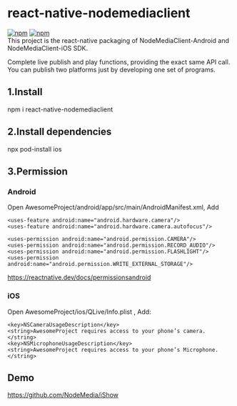 # react-native-nodemediaclient
[![npm](https://img.shields.io/npm/v/react-native-nodemediaclient.svg)](https://www.npmjs.com/package/react-native-nodemediaclient)
[![npm](https://img.shields.io/npm/dm/react-native-nodemediaclient.svg)](https://www.npmjs.com/package/react-native-nodemediaclient)  
This project is the react-native packaging of NodeMediaClient-Android and NodeMediaClient-iOS SDK.

Complete live publish and play functions, providing the exact same API call. You can publish two platforms just by developing one set of programs.  

## 1.Install
npm i react-native-nodemediaclient

## 2.Install dependencies
npx pod-install ios

## 3.Permission

### Android
Open AwesomeProject/android/app/src/main/AndroidManifest.xml, Add

```  
<uses-feature android:name="android.hardware.camera"/>
<uses-feature android:name="android.hardware.camera.autofocus"/>

<uses-permission android:name="android.permission.CAMERA"/>
<uses-permission android:name="android.permission.RECORD_AUDIO"/>
<uses-permission android:name="android.permission.FLASHLIGHT"/>
<uses-permission android:name="android.permission.WRITE_EXTERNAL_STORAGE"/>
```

https://reactnative.dev/docs/permissionsandroid

### iOS
Open AwesomeProject/ios/QLive/Info.plist , Add:
```
<key>NSCameraUsageDescription</key>
<string>AwesomeProject requires access to your phone’s camera.</string>
<key>NSMicrophoneUsageDescription</key>
<string>AwesomeProject requires access to your phone’s Microphone.</string>
```

## Demo
https://github.com/NodeMedia/iShow
